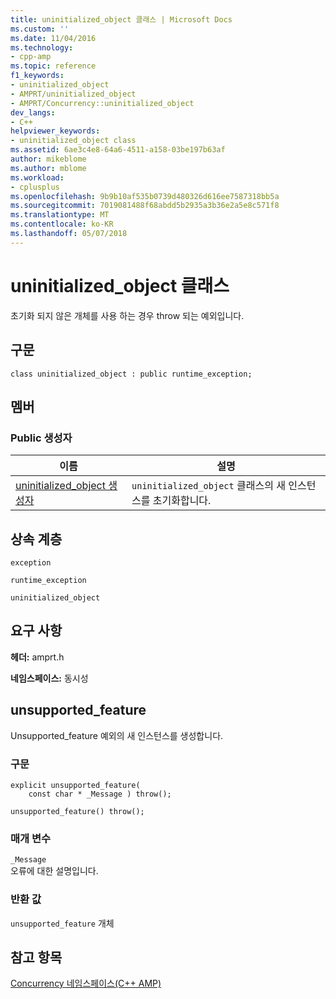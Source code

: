 ```yaml
---
title: uninitialized_object 클래스 | Microsoft Docs
ms.custom: ''
ms.date: 11/04/2016
ms.technology:
- cpp-amp
ms.topic: reference
f1_keywords:
- uninitialized_object
- AMPRT/uninitialized_object
- AMPRT/Concurrency::uninitialized_object
dev_langs:
- C++
helpviewer_keywords:
- uninitialized_object class
ms.assetid: 6ae3c4e8-64a6-4511-a158-03be197b63af
author: mikeblome
ms.author: mblome
ms.workload:
- cplusplus
ms.openlocfilehash: 9b9b10af535b0739d480326d616ee7587318bb5a
ms.sourcegitcommit: 7019081488f68abdd5b2935a3b36e2a5e8c571f8
ms.translationtype: MT
ms.contentlocale: ko-KR
ms.lasthandoff: 05/07/2018
---
```

# <a name="uninitializedobject-class"></a>uninitialized_object 클래스
초기화 되지 않은 개체를 사용 하는 경우 throw 되는 예외입니다.  
  
## <a name="syntax"></a>구문  
  
```  
class uninitialized_object : public runtime_exception;  
```  
  
## <a name="members"></a>멤버  
  
### <a name="public-constructors"></a>Public 생성자  
  
|이름|설명|  
|----------|-----------------|  
|[uninitialized_object 생성자](#ctor)|`uninitialized_object` 클래스의 새 인스턴스를 초기화합니다.|  

  
## <a name="inheritance-hierarchy"></a>상속 계층  
 `exception`  
  
 `runtime_exception`  
  
 `uninitialized_object`  
  
## <a name="requirements"></a>요구 사항  
 **헤더:** amprt.h  
  
 **네임스페이스:** 동시성  
## <a name="uninitialized_object__ctor"></a> unsupported_feature 

Unsupported_feature 예외의 새 인스턴스를 생성합니다.  
  
### <a name="syntax"></a>구문  
  
```  
explicit unsupported_feature(  
    const char * _Message ) throw();  
  
unsupported_feature() throw();  
```  
  
### <a name="parameters"></a>매개 변수  
 `_Message`  
 오류에 대한 설명입니다.  
  
### <a name="return-value"></a>반환 값  
 `unsupported_feature` 개체 

## <a name="see-also"></a>참고 항목  
 [Concurrency 네임스페이스(C++ AMP)](concurrency-namespace-cpp-amp.md)
